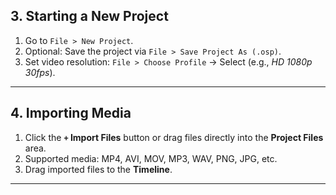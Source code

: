 
##  **3. Starting a New Project**

1. Go to `File > New Project`.
2. Optional: Save the project via `File > Save Project As (.osp)`.
3. Set video resolution:
   `File > Choose Profile` → Select (e.g., *HD 1080p 30fps*).

---

##  **4. Importing Media**

1. Click the **`+` Import Files** button or drag files directly into the **Project Files** area.
2. Supported media: MP4, AVI, MOV, MP3, WAV, PNG, JPG, etc.
3. Drag imported files to the **Timeline**.

---
